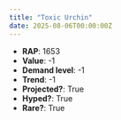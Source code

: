 ```yaml
---
title: "Toxic Urchin"
date: 2025-08-06T00:00:00Z
---
```

- **RAP**: 1653
- **Value**: -1
- **Demand level**: -1
- **Trend**: -1
- **Projected?**: True
- **Hyped?**: True
- **Rare?**: True

